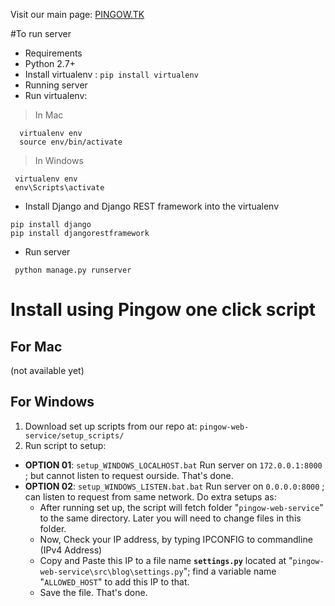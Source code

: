 Visit our main page: [PINGOW.TK](http://www.pingow.tk)

#To run server
* Requirements
 * Python 2.7+
 * Install virtualenv : `pip install virtualenv`
* Running server
 * Run virtualenv:
 
> In Mac 
~~~~
  virtualenv env
  source env/bin/activate
~~~~
 
> In Windows
 ~~~~
  virtualenv env
  env\Scripts\activate
~~~~

 * Install Django and Django REST framework into the virtualenv
~~~~
pip install django
pip install djangorestframework
~~~~

  * Run server
~~~~
 python manage.py runserver
~~~~


# Install using Pingow one click script
## For Mac
(not available yet)
## For Windows 
1. Download set up scripts from our repo at: `pingow-web-service/setup_scripts/`
2. Run script to setup: 
- **OPTION 01**: `setup_WINDOWS_LOCALHOST.bat` Run server on `172.0.0.1:8000` ; but cannot listen to request ourside. That's done.
- **OPTION 02**: `setup_WINDOWS_LISTEN.bat.bat` Run server on `0.0.0.0:8000` ; can listen to request from same network. Do extra setups as:
   - After running set up, the script will fetch folder "`pingow-web-service`" to the same directory. Later you will need to change files in this folder.
   - Now, Check your IP address, by typing IPCONFIG to commandline (IPv4 Address)
   - Copy and Paste this IP to a file name **`settings.py`** located at "`pingow-web-service\src\blog\settings.py`"; find a variable name "`ALLOWED_HOST`" to add this IP to that. 
   - Save the file. That's done.
